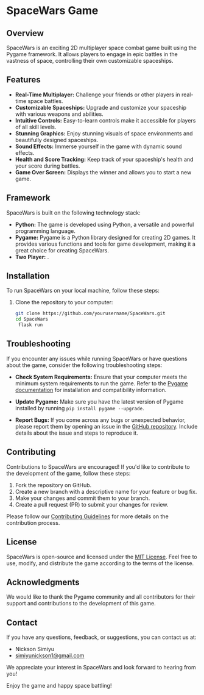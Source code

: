 # SpaceWars Game



## Overview

SpaceWars is an exciting 2D multiplayer space combat game built using the Pygame framework. It allows players to engage in epic battles in the vastness of space, controlling their own customizable spaceships.

## Features

- **Real-Time Multiplayer:** Challenge your friends or other players in real-time space battles.
- **Customizable Spaceships:** Upgrade and customize your spaceship with various weapons and abilities.
- **Intuitive Controls:** Easy-to-learn controls make it accessible for players of all skill levels.
- **Stunning Graphics:** Enjoy stunning visuals of space environments and beautifully designed spaceships.
- **Sound Effects:** Immerse yourself in the game with dynamic sound effects.
- **Health and Score Tracking:** Keep track of your spaceship's health and your score during battles.
- **Game Over Screen:** Displays the winner and allows you to start a new game.

## Framework

SpaceWars is built on the following technology stack:

- **Python:** The game is developed using Python, a versatile and powerful programming language.
- **Pygame:** Pygame is a Python library designed for creating 2D games. It provides various functions and tools for game development, making it a great choice for creating SpaceWars.
- **Two Player:** .

## Installation

To run SpaceWars on your local machine, follow these steps:

1. Clone the repository to your computer:

   ```bash
   git clone https://github.com/yourusername/SpaceWars.git
   cd SpaceWars
    flask run

## Troubleshooting

If you encounter any issues while running SpaceWars or have questions about the game, consider the following troubleshooting steps:

- **Check System Requirements:** Ensure that your computer meets the minimum system requirements to run the game. Refer to the [Pygame documentation](https://www.pygame.org/wiki/GettingStarted#Pygame%20Installation) for installation and compatibility information.

- **Update Pygame:** Make sure you have the latest version of Pygame installed by running `pip install pygame --upgrade`.

- **Report Bugs:** If you come across any bugs or unexpected behavior, please report them by opening an issue in the [GitHub repository](https://github.com/yourusername/SpaceWars/issues). Include details about the issue and steps to reproduce it.

## Contributing

Contributions to SpaceWars are encouraged! If you'd like to contribute to the development of the game, follow these steps:

1. Fork the repository on GitHub.
2. Create a new branch with a descriptive name for your feature or bug fix.
3. Make your changes and commit them to your branch.
4. Create a pull request (PR) to submit your changes for review.

Please follow our [Contributing Guidelines](CONTRIBUTING.md) for more details on the contribution process.

## License

SpaceWars is open-source and licensed under the [MIT License](LICENSE). Feel free to use, modify, and distribute the game according to the terms of the license.

## Acknowledgments

We would like to thank the Pygame community and all contributors for their support and contributions to the development of this game.

## Contact

If you have any questions, feedback, or suggestions, you can contact us at:

- Nickson Simiyu
- simiyunickson1@gmail.com

We appreciate your interest in SpaceWars and look forward to hearing from you!

Enjoy the game and happy space battling!
